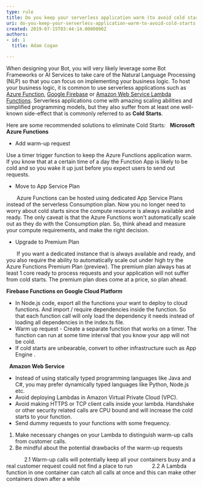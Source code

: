 ```yaml
---
type: rule
title: Do you keep your serverless application warm (to avoid cold starts)?
uri: do-you-keep-your-serverless-application-warm-to-avoid-cold-starts
created: 2019-07-15T03:44:14.0000000Z
authors:
- id: 1
  title: Adam Cogan

---
```


When designing your Bot, you will very likely leverage some Bot Frameworks or AI Services to take care of the Natural Language Processing (NLP) so that you can focus on implementing your business logic.
To host your business logic, it is common to use serverless applications such as [Azure Function](https&#58;//azure.microsoft.com/en-au/services/functions/), [Google Firebase](https&#58;//firebase.google.com/) or [Amazon Web Service Lambda Functions](https&#58;//aws.amazon.com/lambda/). Serverless applications come with amazing scaling abilities and simplified programming models, but they also suffer from at least one well-known side-effect that is commonly referred to as **Cold Starts**.  
 

Here are some recommended solutions to eliminate Cold Starts:
 
**Microsoft Azure Functions**

- Add warm-up request


Use a timer trigger function to keep the Azure Functions application warm. If you know that at a certain time of a day the Function App is likely to be cold and so you wake it up just before you expect users to send out requests. 

- Move to App Service Plan

       Azure Functions can be hosted using dedicated App Service Plans instead of the serverless Consumption plan. Now you no longer need to worry about cold starts since the compute resource is always available and ready. The only caveat is that the Azure Functions won't automatically scale out as they do with the Consumption plan. So, think ahead and measure your compute requirements, and make the right decision.
 

- Upgrade to Premium Plan

       If you want a dedicated instance that is always available and ready, and you also require the ability to automatically scale out under high try the Azure Functions Premium Plan (preview). The premium plan always has at least 1 core ready to process requests and your application will not suffer from cold starts. The premium plan does come at a price, so plan ahead.
 

**Firebase Functions on Google Cloud Platform**

- In Node.js code, export all the functions your want to deploy to cloud functions. And import / require dependencies inside the function. So that each function call will only load the dependency it needs instead of loading all dependencies in the index.ts file.
- Warm up request - Create a separate function that works on a timer. The function can run at some time interval that you know your app will not be cold.
- If cold starts are unbearable, convert to other infrastructure such as App Engine .

 
**Amazon Web Service**

- Instead of using statically typed programming languages like Java and C#, you may prefer dynamically typed languages like Python, Node.js etc.
- Avoid deploying Lambdas in Amazon Virtual Private Cloud (VPC).
- Avoid making HTTPS or TCP client calls inside your lambda. Handshake or other security related calls are CPU bound and will increase the cold starts to your function.
- Send dummy requests to your functions with some frequency.


1. Make necessary changes on your Lambda to distinguish warm-up calls from customer calls.
2. Be mindful about the potential drawbacks of the warm-up requests

            2.1 Warm-up calls will potentially keep all your containers busy and a real customer request could not find a place to run
            2.2 A Lambda function in one container can catch all calls at once and this can make other containers down after a while
